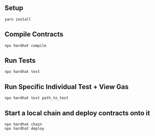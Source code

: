 ## Setup

`yarn install`

## Compile Contracts

`npx hardhat compile`

## Run Tests

`npx hardhat test`

## Run Specific Individual Test + View Gas

`npx hardhat test path_to_test`

## Start a local chain and deploy contracts onto it

```
npx hardhat chain
npx hardhat deploy
```
